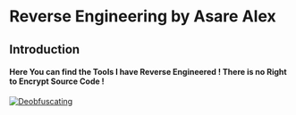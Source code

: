 # Reverse Engineering by Asare Alex

## Introduction

#### Here You can find the Tools I have Reverse Engineered ! There is no Right to Encrypt Source Code !



[![Deobfuscating](https://img.shields.io/badge/deobfuscating-succeed-green?colorB=%23017e40&style=for-the-badge)](https://gitlab.com/hax0rtahm1d)

